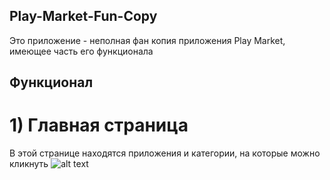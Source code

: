 ## Play-Market-Fun-Copy
Это приложение - неполная фан копия приложения Play Market, имеющее часть его функционала

## Функционал
# 1) Главная страница
В этой странице находятся приложения и категории, на которые можно кликнуть
![alt text](https://github.com/[XcenaX]/[Play-Market-Fun-Copy]/blob/[master]/sources/image1.jpg?raw=true)
